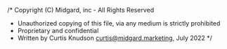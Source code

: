 /\* Copyright (C) Midgard, inc - All Rights Reserved

- Unauthorized copying of this file, via any medium is strictly prohibited
- Proprietary and confidential
- Written by Curtis Knudson <curtis@midgard.marketing>, July 2022
  \*/
